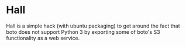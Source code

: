Hall
====

Hall is a simple hack (with ubuntu packaging) to get around the fact that boto does not support Python 3 by exporting some of boto's S3 functionality as a web service.